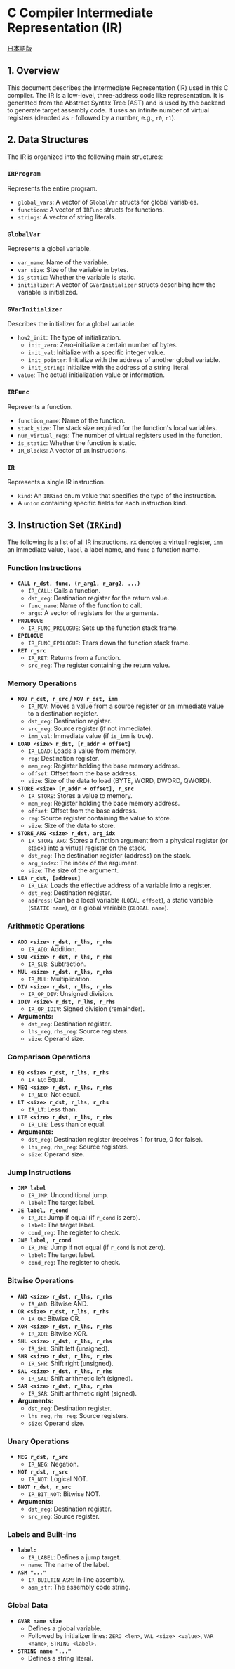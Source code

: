 # C Compiler Intermediate Representation (IR)

[日本語版](IR_JP.md)

## 1. Overview

This document describes the Intermediate Representation (IR) used in this C compiler.
The IR is a low-level, three-address code like representation. It is generated from the Abstract Syntax Tree (AST) and is used by the backend to generate target assembly code.
It uses an infinite number of virtual registers (denoted as `r` followed by a number, e.g., `r0`, `r1`).

## 2. Data Structures

The IR is organized into the following main structures:

### `IRProgram`
Represents the entire program.
- `global_vars`: A vector of `GlobalVar` structs for global variables.
- `functions`: A vector of `IRFunc` structs for functions.
- `strings`: A vector of string literals.

### `GlobalVar`
Represents a global variable.
- `var_name`: Name of the variable.
- `var_size`: Size of the variable in bytes.
- `is_static`: Whether the variable is static.
- `initializer`: A vector of `GVarInitializer` structs describing how the variable is initialized.

### `GVarInitializer`
Describes the initializer for a global variable.
- `how2_init`: The type of initialization.
  - `init_zero`: Zero-initialize a certain number of bytes.
  - `init_val`: Initialize with a specific integer value.
  - `init_pointer`: Initialize with the address of another global variable.
  - `init_string`: Initialize with the address of a string literal.
- `value`: The actual initialization value or information.

### `IRFunc`
Represents a function.
- `function_name`: Name of the function.
- `stack_size`: The stack size required for the function's local variables.
- `num_virtual_regs`: The number of virtual registers used in the function.
- `is_static`: Whether the function is static.
- `IR_Blocks`: A vector of `IR` instructions.

### `IR`
Represents a single IR instruction.
- `kind`: An `IRKind` enum value that specifies the type of the instruction.
- A `union` containing specific fields for each instruction kind.

## 3. Instruction Set (`IRKind`)

The following is a list of all IR instructions. `rX` denotes a virtual register, `imm` an immediate value, `label` a label name, and `func` a function name.

### Function Instructions
- **`CALL r_dst, func, (r_arg1, r_arg2, ...)`**
  - `IR_CALL`: Calls a function.
  - `dst_reg`: Destination register for the return value.
  - `func_name`: Name of the function to call.
  - `args`: A vector of registers for the arguments.
- **`PROLOGUE`**
  - `IR_FUNC_PROLOGUE`: Sets up the function stack frame.
- **`EPILOGUE`**
  - `IR_FUNC_EPILOGUE`: Tears down the function stack frame.
- **`RET r_src`**
  - `IR_RET`: Returns from a function.
  - `src_reg`: The register containing the return value.

### Memory Operations
- **`MOV r_dst, r_src`** / **`MOV r_dst, imm`**
  - `IR_MOV`: Moves a value from a source register or an immediate value to a destination register.
  - `dst_reg`: Destination register.
  - `src_reg`: Source register (if not immediate).
  - `imm_val`: Immediate value (if `is_imm` is true).
- **`LOAD <size> r_dst, [r_addr + offset]`**
  - `IR_LOAD`: Loads a value from memory.
  - `reg`: Destination register.
  - `mem_reg`: Register holding the base memory address.
  - `offset`: Offset from the base address.
  - `size`: Size of the data to load (BYTE, WORD, DWORD, QWORD).
- **`STORE <size> [r_addr + offset], r_src`**
  - `IR_STORE`: Stores a value to memory.
  - `mem_reg`: Register holding the base memory address.
  - `offset`: Offset from the base address.
  - `reg`: Source register containing the value to store.
  - `size`: Size of the data to store.
- **`STORE_ARG <size> r_dst, arg_idx`**
  - `IR_STORE_ARG`: Stores a function argument from a physical register (or stack) into a virtual register on the stack.
  - `dst_reg`: The destination register (address) on the stack.
  - `arg_index`: The index of the argument.
  - `size`: The size of the argument.
- **`LEA r_dst, [address]`**
  - `IR_LEA`: Loads the effective address of a variable into a register.
  - `dst_reg`: Destination register.
  - `address`: Can be a local variable (`LOCAL offset`), a static variable (`STATIC name`), or a global variable (`GLOBAL name`).

### Arithmetic Operations
- **`ADD <size> r_dst, r_lhs, r_rhs`**
  - `IR_ADD`: Addition.
- **`SUB <size> r_dst, r_lhs, r_rhs`**
  - `IR_SUB`: Subtraction.
- **`MUL <size> r_dst, r_lhs, r_rhs`**
  - `IR_MUL`: Multiplication.
- **`DIV <size> r_dst, r_lhs, r_rhs`**
  - `IR_OP_DIV`: Unsigned division.
- **`IDIV <size> r_dst, r_lhs, r_rhs`**
  - `IR_OP_IDIV`: Signed division (remainder).
- **Arguments:**
  - `dst_reg`: Destination register.
  - `lhs_reg`, `rhs_reg`: Source registers.
  - `size`: Operand size.

### Comparison Operations
- **`EQ <size> r_dst, r_lhs, r_rhs`**
  - `IR_EQ`: Equal.
- **`NEQ <size> r_dst, r_lhs, r_rhs`**
  - `IR_NEQ`: Not equal.
- **`LT <size> r_dst, r_lhs, r_rhs`**
  - `IR_LT`: Less than.
- **`LTE <size> r_dst, r_lhs, r_rhs`**
  - `IR_LTE`: Less than or equal.
- **Arguments:**
  - `dst_reg`: Destination register (receives 1 for true, 0 for false).
  - `lhs_reg`, `rhs_reg`: Source registers.
  - `size`: Operand size.

### Jump Instructions
- **`JMP label`**
  - `IR_JMP`: Unconditional jump.
  - `label`: The target label.
- **`JE label, r_cond`**
  - `IR_JE`: Jump if equal (if `r_cond` is zero).
  - `label`: The target label.
  - `cond_reg`: The register to check.
- **`JNE label, r_cond`**
  - `IR_JNE`: Jump if not equal (if `r_cond` is not zero).
  - `label`: The target label.
  - `cond_reg`: The register to check.

### Bitwise Operations
- **`AND <size> r_dst, r_lhs, r_rhs`**
  - `IR_AND`: Bitwise AND.
- **`OR <size> r_dst, r_lhs, r_rhs`**
  - `IR_OR`: Bitwise OR.
- **`XOR <size> r_dst, r_lhs, r_rhs`**
  - `IR_XOR`: Bitwise XOR.
- **`SHL <size> r_dst, r_lhs, r_rhs`**
  - `IR_SHL`: Shift left (unsigned).
- **`SHR <size> r_dst, r_lhs, r_rhs`**
  - `IR_SHR`: Shift right (unsigned).
- **`SAL <size> r_dst, r_lhs, r_rhs`**
  - `IR_SAL`: Shift arithmetic left (signed).
- **`SAR <size> r_dst, r_lhs, r_rhs`**
  - `IR_SAR`: Shift arithmetic right (signed).
- **Arguments:**
  - `dst_reg`: Destination register.
  - `lhs_reg`, `rhs_reg`: Source registers.
  - `size`: Operand size.

### Unary Operations
- **`NEG r_dst, r_src`**
  - `IR_NEG`: Negation.
- **`NOT r_dst, r_src`**
  - `IR_NOT`: Logical NOT.
- **`BNOT r_dst, r_src`**
  - `IR_BIT_NOT`: Bitwise NOT.
- **Arguments:**
  - `dst_reg`: Destination register.
  - `src_reg`: Source register.

### Labels and Built-ins
- **`label:`**
  - `IR_LABEL`: Defines a jump target.
  - `name`: The name of the label.
- **`ASM "..."`**
  - `IR_BUILTIN_ASM`: In-line assembly.
  - `asm_str`: The assembly code string.

### Global Data
- **`GVAR name size`**
  - Defines a global variable.
  - Followed by initializer lines: `ZERO <len>`, `VAL <size> <value>`, `VAR <name>`, `STRING <label>`.
- **`STRING name "..."`**
  - Defines a string literal.
